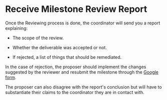 # __Receive Milestone Review Report__

Once the Reviewing process is done, the coordinator will send you a report explaining:

- The scope of the review.

- Whether the deliverable was accepted or not.

- If rejected, a list of things that should be remediated.

In the case of rejection, the proposer should implement the changes suggested by the reviewer and resubmit the milestone through the [Google form](https://forms.gle/4peoMkSDFqdRLNCT6). 

The proposer can also disagree with the report's conclusion but will have to substantiate their claims to the coordinator they are in contact with.